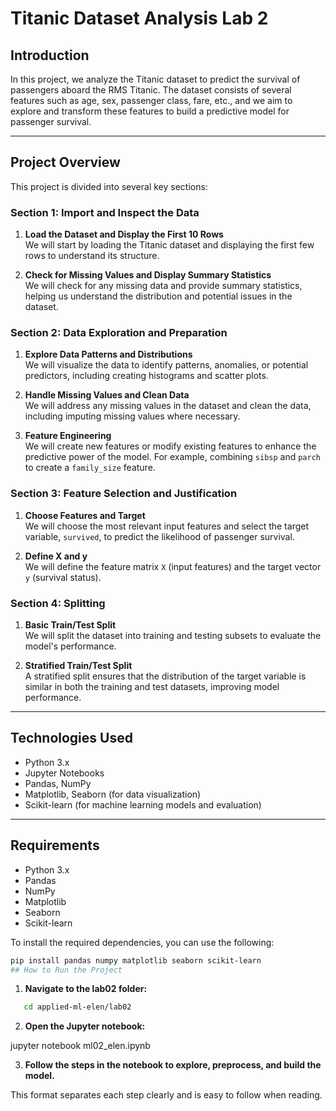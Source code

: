 # Titanic Dataset Analysis Lab 2

## Introduction

In this project, we analyze the Titanic dataset to predict the survival of passengers aboard the RMS Titanic. The dataset consists of several features such as age, sex, passenger class, fare, etc., and we aim to explore and transform these features to build a predictive model for passenger survival.

---

## Project Overview

This project is divided into several key sections:

### Section 1: Import and Inspect the Data

1. **Load the Dataset and Display the First 10 Rows**  
   We will start by loading the Titanic dataset and displaying the first few rows to understand its structure.

2. **Check for Missing Values and Display Summary Statistics**  
   We will check for any missing data and provide summary statistics, helping us understand the distribution and potential issues in the dataset.

### Section 2: Data Exploration and Preparation

1. **Explore Data Patterns and Distributions**  
   We will visualize the data to identify patterns, anomalies, or potential predictors, including creating histograms and scatter plots.

2. **Handle Missing Values and Clean Data**  
   We will address any missing values in the dataset and clean the data, including imputing missing values where necessary.

3. **Feature Engineering**  
   We will create new features or modify existing features to enhance the predictive power of the model. For example, combining `sibsp` and `parch` to create a `family_size` feature.

### Section 3: Feature Selection and Justification

1. **Choose Features and Target**  
   We will choose the most relevant input features and select the target variable, `survived`, to predict the likelihood of passenger survival.

2. **Define X and y**  
   We will define the feature matrix `X` (input features) and the target vector `y` (survival status).

### Section 4: Splitting

1. **Basic Train/Test Split**  
   We will split the dataset into training and testing subsets to evaluate the model's performance.

2. **Stratified Train/Test Split**  
   A stratified split ensures that the distribution of the target variable is similar in both the training and test datasets, improving model performance.

---

## Technologies Used

- Python 3.x
- Jupyter Notebooks
- Pandas, NumPy
- Matplotlib, Seaborn (for data visualization)
- Scikit-learn (for machine learning models and evaluation)

---

## Requirements

- Python 3.x
- Pandas
- NumPy
- Matplotlib
- Seaborn
- Scikit-learn

To install the required dependencies, you can use the following:

```bash
pip install pandas numpy matplotlib seaborn scikit-learn
## How to Run the Project
```
1. **Navigate to the lab02 folder:**

```bash
   cd applied-ml-elen/lab02
``` 
2. **Open the Jupyter notebook:**

jupyter notebook ml02_elen.ipynb

3. **Follow the steps in the notebook to explore, preprocess, and build the model.**

This format separates each step clearly and is easy to follow when reading.